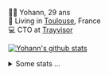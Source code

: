 <p>
  👨🏻 <bold>Yohann</bold>, 29 ans<br/>
  💼 Living in <a href="https://www.google.com/maps?q=toulouse">Toulouse</a>, France<br/>
  💻 CTO at <a href="https://trayvisor.com/">Trayvisor</a><br/>
</p>

<a href="https://github.com/anuraghazra/github-readme-stats"><img align="center" src="https://github-readme-stats-dviw-8taegaswk-yohann84ls-projects.vercel.app//api?username=yohann84L&show_icons=true&include_all_commits=true" alt="Yohann's github stats" /> </a>


<details>
  <summary>Some stats ...</summary><br/>
  

<!--START_SECTION:waka-->
![Code Time](http://img.shields.io/badge/Code%20Time-1%2C179%20hrs%2054%20mins-blue)

![Profile Views](http://img.shields.io/badge/Profile%20Views-0-blue)

**🐱 My GitHub Data** 

> 📦 440.9 kB Used in GitHub's Storage 
 > 
> 🏆 65 Contributions in the Year 2025
 > 
> 🚫 Not Opted to Hire
 > 
> 📜 26 Public Repositories 
 > 
> 🔑 21 Private Repositories 
 > 
**I'm an Early 🐤** 

```text
🌞 Morning                18841 commits       ████████░░░░░░░░░░░░░░░░░   30.60 % 
🌆 Daytime                35141 commits       ██████████████░░░░░░░░░░░   57.08 % 
🌃 Evening                7449 commits        ███░░░░░░░░░░░░░░░░░░░░░░   12.10 % 
🌙 Night                  133 commits         ░░░░░░░░░░░░░░░░░░░░░░░░░   00.22 % 
```
📅 **I'm Most Productive on Wednesday** 

```text
Monday                   11485 commits       █████░░░░░░░░░░░░░░░░░░░░   18.66 % 
Tuesday                  11481 commits       █████░░░░░░░░░░░░░░░░░░░░   18.65 % 
Wednesday                12998 commits       █████░░░░░░░░░░░░░░░░░░░░   21.11 % 
Thursday                 12520 commits       █████░░░░░░░░░░░░░░░░░░░░   20.34 % 
Friday                   11911 commits       █████░░░░░░░░░░░░░░░░░░░░   19.35 % 
Saturday                 409 commits         ░░░░░░░░░░░░░░░░░░░░░░░░░   00.66 % 
Sunday                   760 commits         ░░░░░░░░░░░░░░░░░░░░░░░░░   01.23 % 
```


📊 **This Week I Spent My Time On** 

```text
🕑︎ Time Zone: Europe/Paris

💬 Programming Languages: 
Python                   1 hr 20 mins        ███████████████░░░░░░░░░░   59.61 % 
Markdown                 19 mins             ████░░░░░░░░░░░░░░░░░░░░░   14.58 % 
HTTP Request             18 mins             ████░░░░░░░░░░░░░░░░░░░░░   14.04 % 
YAML                     8 mins              ██░░░░░░░░░░░░░░░░░░░░░░░   06.49 % 
Other                    4 mins              █░░░░░░░░░░░░░░░░░░░░░░░░   03.10 % 

🔥 Editors: 
VS Code                  1 hr 51 mins        █████████████████████░░░░   82.94 % 
Postman                  18 mins             ████░░░░░░░░░░░░░░░░░░░░░   14.04 % 
Zed                      4 mins              █░░░░░░░░░░░░░░░░░░░░░░░░   03.02 % 

💻 Operating System: 
Mac                      2 hrs 14 mins       █████████████████████████   100.00 % 
```

**I Mostly Code in Python** 

```text
Python                   25 repos            █████████████░░░░░░░░░░░░   53.19 % 
Jupyter Notebook         4 repos             ██░░░░░░░░░░░░░░░░░░░░░░░   08.51 % 
JavaScript               3 repos             ██░░░░░░░░░░░░░░░░░░░░░░░   06.38 % 
HTML                     2 repos             █░░░░░░░░░░░░░░░░░░░░░░░░   04.26 % 
Shell                    1 repo              █░░░░░░░░░░░░░░░░░░░░░░░░   02.13 % 
```




 Last Updated on 15/01/2025 00:37:20 UTC
<!--END_SECTION:waka-->
